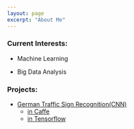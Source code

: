 ```yaml
---
layout: page
excerpt: "About Me"
---       
```



### Current Interests:  


- Machine Learning

- Big Data Analysis 

### Projects: 
- [German Traffic Sign Recognition(CNN)](https://san-wang.github.io/blog/GTSRB_Caffe/)  
  - [in Caffe](https://san-wang.github.io/blog/GTSRB_Caffe/)  
  - [in Tensorflow](https://san-wang.github.io/blog/GTSRB_Tensorflow/)  

